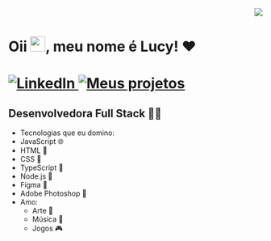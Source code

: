 <img align="right" src="https://i.postimg.cc/mggT5RbF/7d25c79f-7af5-4456-bd04-e2ad42b6e663-removebg-preview.png" widh="200px"><br />
<h1 align="left">Oii <img src="https://raw.githubusercontent.com/kaueMarques/kaueMarques/master/hi.gif" height="30px">, meu nome é Lucy! ❤️<h1>
<a href="https://www.linkedin.com/in/lucylimasantos/">
  <img src="https://img.shields.io/badge/LinkedIn-Connect-blue?style=flat-square&logo=linkedin" alt="LinkedIn" />
</a>
<a href="https://lucylima.github.io">
  <img src="https://img.shields.io/badge/Meus%20Projetos-Visitar-ff69b4" alt="Meus projetos" />
</a>
  
## Desenvolvedora Full Stack 👩‍💻
- Tecnologias que eu domino:
- JavaScript 🌐
- HTML 📄
- CSS 🎨
- TypeScript 🚀
- Node.js 🌟
- Figma 🎨
- Adobe Photoshop 📸
- Amo:
  - Arte 🎨
  - Música 🎵
  - Jogos 🎮
  
